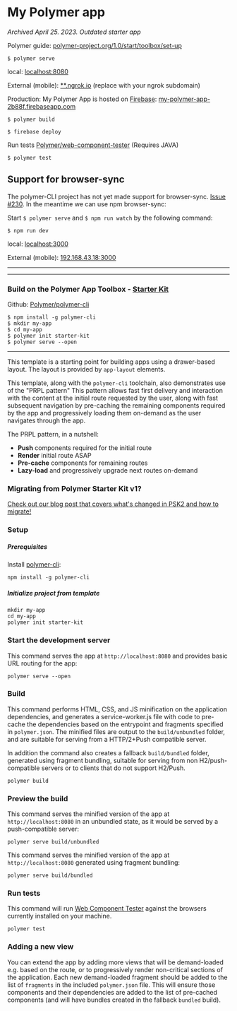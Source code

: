 # My Polymer app

*Archived April 25. 2023. Outdated starter app*

Polymer guide: [polymer-project.org/1.0/start/toolbox/set-up](https://www.polymer-project.org/1.0/start/toolbox/set-up)

    $ polymer serve

local: [localhost:8080](http://localhost:8080/)

External (mobile): [**.ngrok.io](http://subdomain.ngrok.io/) (replace with your ngrok subdomain)

Production: My Polymer App is hosted on [Firebase](https://firebase.google.com): [my-polymer-app-2b88f.firebaseapp.com](https://my-polymer-app-2b88f.firebaseapp.com/)

    $ polymer build

    $ firebase deploy

Run tests [Polymer/web-component-tester](https://github.com/Polymer/web-component-tester) (Requires JAVA)

    $ polymer test

## Support for browser-sync

The polymer-CLI project has not yet made support for browser-sync. [Issue #230](https://github.com/Polymer/polymer-cli/issues/230). In the meantime we can use npm browser-sync:

Start `$ polymer serve` and `$ npm run watch` by the following command:

    $ npm run dev

local: [localhost:3000](http://localhost:3000/)

External (mobile): [192.168.43.18:3000](http://192.168.43.18:3000/)

----
----



### Build on the Polymer App Toolbox - [Starter Kit](https://travis-ci.org/PolymerElements/polymer-starter-kit)

Github: [Polymer/polymer-cli](https://github.com/Polymer/polymer-cli)

    $ npm install -g polymer-cli
    $ mkdir my-app
    $ cd my-app
    $ polymer init starter-kit
    $ polymer serve --open

----

This template is a starting point for building apps using a drawer-based
layout. The layout is provided by `app-layout` elements.

This template, along with the `polymer-cli` toolchain, also demonstrates use
of the "PRPL pattern" This pattern allows fast first delivery and interaction with
the content at the initial route requested by the user, along with fast subsequent
navigation by pre-caching the remaining components required by the app and
progressively loading them on-demand as the user navigates through the app.

The PRPL pattern, in a nutshell:

* **Push** components required for the initial route
* **Render** initial route ASAP
* **Pre-cache** components for remaining routes
* **Lazy-load** and progressively upgrade next routes on-demand

### Migrating from Polymer Starter Kit v1?

[Check out our blog post that covers what's changed in PSK2 and how to migrate!](https://www.polymer-project.org/1.0/blog/2016-08-18-polymer-starter-kit-or-polymer-cli.html)

### Setup

##### Prerequisites

Install [polymer-cli](https://github.com/Polymer/polymer-cli):

    npm install -g polymer-cli

##### Initialize project from template

    mkdir my-app
    cd my-app
    polymer init starter-kit

### Start the development server

This command serves the app at `http://localhost:8080` and provides basic URL
routing for the app:

    polymer serve --open


### Build

This command performs HTML, CSS, and JS minification on the application
dependencies, and generates a service-worker.js file with code to pre-cache the
dependencies based on the entrypoint and fragments specified in `polymer.json`.
The minified files are output to the `build/unbundled` folder, and are suitable
for serving from a HTTP/2+Push compatible server.

In addition the command also creates a fallback `build/bundled` folder,
generated using fragment bundling, suitable for serving from non
H2/push-compatible servers or to clients that do not support H2/Push.

    polymer build

### Preview the build

This command serves the minified version of the app at `http://localhost:8080`
in an unbundled state, as it would be served by a push-compatible server:

    polymer serve build/unbundled

This command serves the minified version of the app at `http://localhost:8080`
generated using fragment bundling:

    polymer serve build/bundled

### Run tests

This command will run
[Web Component Tester](https://github.com/Polymer/web-component-tester) against the
browsers currently installed on your machine.

    polymer test

### Adding a new view

You can extend the app by adding more views that will be demand-loaded
e.g. based on the route, or to progressively render non-critical sections
of the application.  Each new demand-loaded fragment should be added to the
list of `fragments` in the included `polymer.json` file.  This will ensure
those components and their dependencies are added to the list of pre-cached
components (and will have bundles created in the fallback `bundled` build).
